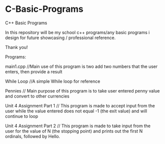 # C-Basic-Programs
C++ Basic Programs

In this repository will be my school c++ programs/any basic programs i design for future showcasing / professional reference. 

Thank you!

Programs: 


main1.cpp  //Main use of this program is two add two numbers that the user enters, then provide a result

While Loop  //A simple While loop for reference


Pennies   // Main purpose of this program is to take user entered penny value and convert to other currencies


Unit 4 Assignment Part 1 // This program is made to accept input from the user while the value entered does not equal -1 (the exit value) and will continue to loop

Unit 4 Assignment Part 2 // This program is made to take input from the user for the value of N (the stopping point) and prints out the first N ordinals, followed by Hello. 
